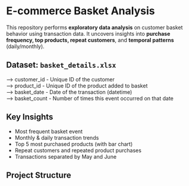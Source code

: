 # E-commerce Basket Analysis

This repository performs **exploratory data analysis** on customer basket behavior using transaction data. It uncovers insights into **purchase frequency, top products, repeat customers**, and **temporal patterns** (daily/monthly).



## Dataset: `basket_details.xlsx`


 --> customer_id  - Unique ID of the customer                        
 --> product_id   - Unique ID of the product added to basket         
 --> basket_date  - Date of the transaction (datetime)               
 --> basket_count - Number of times this event occurred on that date 



## Key Insights

- Most frequent basket event 
- Monthly & daily transaction trends
- Top 5 most purchased products (with bar chart)
- Repeat customers and repeated product purchases
- Transactions separated by May and June


## Project Structure
